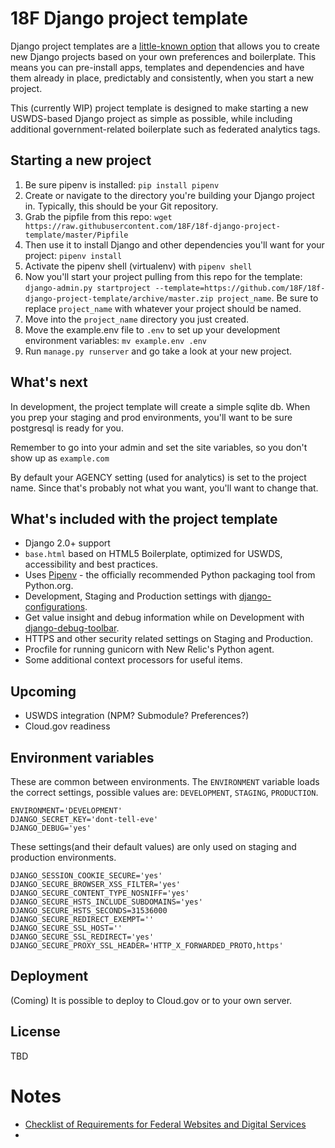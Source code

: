 # 18F Django project template

Django project templates are a [little-known option](https://docs.djangoproject.com/en/2.0/ref/django-admin/#cmdoption-startproject-template) that allows you to create new Django projects based on your own preferences and boilerplate. This means you can pre-install apps, templates and dependencies and have them already in place, predictably and consistently, when you start a new project.

This (currently WIP) project template is designed to make starting a new USWDS-based Django project as simple as possible, while including additional government-related boilerplate such as federated analytics tags.

## Starting a new project

1. Be sure pipenv is installed: `pip install pipenv`
2. Create or navigate to the directory you're building your Django project in. Typically, this should be your Git repository.
3. Grab the pipfile from this repo: `wget https://raw.githubusercontent.com/18F/18f-django-project-template/master/Pipfile`
4. Then use it to install Django and other dependencies you'll want for your project: `pipenv install`
4. Activate the pipenv shell (virtualenv) with `pipenv shell`
5. Now you'll start your project pulling from this repo for the template: `django-admin.py startproject --template=https://github.com/18F/18f-django-project-template/archive/master.zip project_name`. Be sure to replace `project_name` with whatever your project should be named.
6. Move into the `project_name` directory you just created.
7. Move the example.env file to `.env` to set up your development environment variables: `mv example.env .env`
8. Run `manage.py runserver` and go take a look at your new project.


## What's next
In development, the project template will create a simple sqlite db. When you prep your staging and prod environments, you'll want to be sure postgresql is ready for you.

Remember to go into your admin and set the site variables, so you don't show up as `example.com`

By default your AGENCY setting (used for analytics) is set to the project name. Since that's probably not what you want, you'll want to change that.


## What's included with the project template

- Django 2.0+ support
- `base.html` based on HTML5 Boilerplate, optimized for USWDS, accessibility and best practices.
- Uses [Pipenv](https://github.com/kennethreitz/pipenv) - the officially recommended Python packaging tool from Python.org.
- Development, Staging and Production settings with [django-configurations](https://django-configurations.readthedocs.org).
- Get value insight and debug information while on Development with [django-debug-toolbar](https://django-debug-toolbar.readthedocs.org).
- HTTPS and other security related settings on Staging and Production.
- Procfile for running gunicorn with New Relic's Python agent.
- Some additional context processors for useful items.


## Upcoming
- USWDS integration (NPM? Submodule? Preferences?)
- Cloud.gov readiness


## Environment variables

These are common between environments. The `ENVIRONMENT` variable loads the correct settings, possible values are: `DEVELOPMENT`, `STAGING`, `PRODUCTION`.

```
ENVIRONMENT='DEVELOPMENT'
DJANGO_SECRET_KEY='dont-tell-eve'
DJANGO_DEBUG='yes'
```

These settings(and their default values) are only used on staging and production environments.

```
DJANGO_SESSION_COOKIE_SECURE='yes'
DJANGO_SECURE_BROWSER_XSS_FILTER='yes'
DJANGO_SECURE_CONTENT_TYPE_NOSNIFF='yes'
DJANGO_SECURE_HSTS_INCLUDE_SUBDOMAINS='yes'
DJANGO_SECURE_HSTS_SECONDS=31536000
DJANGO_SECURE_REDIRECT_EXEMPT=''
DJANGO_SECURE_SSL_HOST=''
DJANGO_SECURE_SSL_REDIRECT='yes'
DJANGO_SECURE_PROXY_SSL_HEADER='HTTP_X_FORWARDED_PROTO,https'
```

## Deployment

(Coming) It is possible to deploy to Cloud.gov or to your own server.

## License

TBD

# Notes
- [Checklist of Requirements for Federal Websites and Digital Services](https://digital.gov/resources/checklist-of-requirements-for-federal-digital-services/)
- 
